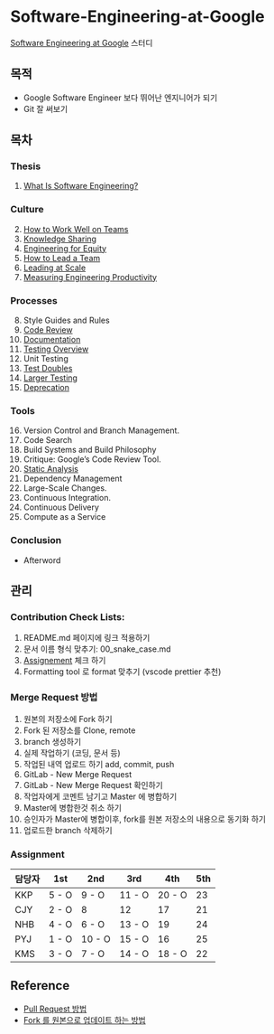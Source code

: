 # Software-Engineering-at-Google

[Software Engineering at Google](https://abseil.io/resources/swe-book) 스터디

## 목적

- Google Software Engineer 보다 뛰어난 엔지니어가 되기
- Git 잘 써보기

## 목차

### Thesis

1. [What Is Software Engineering?](chapter/01_what_is_software_engineering.md)

### Culture

2. [How to Work Well on Teams](chapter/02_what_is_software_engineering.md)
3. [Knowledge Sharing](chapter/03_what_is_software_engineering.md)
4. [Engineering for Equity](chapter/04_engineering_for_equity.md)
5. [How to Lead a Team](chapter/05_how_to_lead_a_team.md)
6. [Leading at Scale](chapter/06_leading_at_scale.md)
7. [Measuring Engineering Productivity](chapter/07_measuring_engineering_productivity.md)

### Processes

8. Style Guides and Rules
9. [Code Review](chapter/09_code_review.md)
10. [Documentation](chapter/10_documentation.md)
11. [Testing Overview](chapter/11_testing_overview.md)
12. Unit Testing
13. [Test Doubles](chapter/13_test_doubles.md)
14. [Larger Testing](chapter/14_larger%20testing.md)
15. [Deprecation](chapter/15_deprecation.md)

### Tools

16. Version Control and Branch Management.
17. Code Search
18. Build Systems and Build Philosophy
19. Critique: Google’s Code Review Tool.
20. [Static Analysis](chapter/20_static_analysis.md)
21. Dependency Management
22. Large-Scale Changes.
23. Continuous Integration.
24. Continuous Delivery
25. Compute as a Service

### Conclusion

- Afterword

## 관리

### Contribution Check Lists:

1. README.md 페이지에 링크 적용하기
2. 문서 이름 형식 맞추기: 00_snake_case.md
3. [Assignement](###Assignment) 체크 하기
4. Formatting tool 로 format 맞추기 (vscode prettier 추천)

### Merge Request 방법

1. 원본의 저장소에 Fork 하기
2. Fork 된 저장소를 Clone, remote
3. branch 생성하기
4. 실제 작업하기 (코딩, 문서 등)
5. 작업된 내역 업로드 하기 add, commit, push
6. GitLab - New Merge Request
7. GitLab - New Merge Request 확인하기
8. 작업자에게 코멘트 남기고 Master 에 병합하기
9. Master에 병합한것 취소 하기
10. 승인자가 Master에 병합이후, fork를 원본 저장소의 내용으로 동기화 하기
11. 업로드한 branch 삭제하기

### Assignment

| 담당자 | 1st   | 2nd    | 3rd    | 4th    | 5th |
| ------ | ----- | ------ | ------ | ------ | --- |
| KKP    | 5 - O | 9 - O  | 11 - O | 20 - O | 23  |
| CJY    | 2 - O | 8      | 12     | 17     | 21  |
| NHB    | 4 - O | 6 - O  | 13 - O | 19     | 24  |
| PYJ    | 1 - O | 10 - O | 15 - O | 16     | 25  |
| KMS    | 3 - O | 7 - O  | 14 - O | 18 - O | 22  |

## Reference

- [Pull Request 방법](https://serpiko.tistory.com/853)
- [Fork 를 원본으로 업데이트 하는 방법](https://json.postype.com/post/210431)
